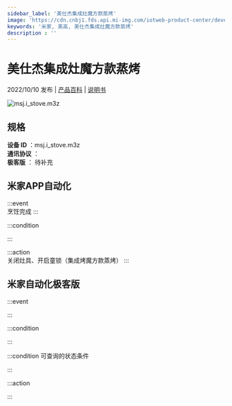 ```yaml
---
sidebar_label: '美仕杰集成灶魔方款蒸烤'
image: 'https://cdn.cnbj1.fds.api.mi-img.com/iotweb-product-center/developer_1665561430073lh6wqPwA.png?GalaxyAccessKeyId=AKVGLQWBOVIRQ3XLEW&Expires=9223372036854775807&Signature=jxxAm9YaFr/Mid50dk/j7BMgM68='
keywords: '米家, 美高, 美仕杰集成灶魔方款蒸烤'
description : ''
---
```

# 美仕杰集成灶魔方款蒸烤

2022/10/10 发布 | [产品百科](https://home.mi.com/webapp/content/baike/product/index.html?model=msj.i_stove.m3z/) | [说明书](https://home.mi.com/views/introduction.html?model=msj.i_stove.m3z&region=cn)

![msj.i_stove.m3z](https://cdn.cnbj1.fds.api.mi-img.com/iotweb-product-center/developer_1665561430073lh6wqPwA.png?GalaxyAccessKeyId=AKVGLQWBOVIRQ3XLEW&Expires=9223372036854775807&Signature=jxxAm9YaFr/Mid50dk/j7BMgM68=)

## 规格  
> 
**设备 ID** ：msj.i_stove.m3z  
**通讯协议** ：  
**极客版**  ： 待补充 


## 米家APP自动化  

:::event  
烹饪完成
:::

:::condition  

:::

:::action   
关闭灶具、开启童锁（集成烤魔方款蒸烤）
:::

## 米家自动化极客版  

:::event  

:::

:::condition  

:::

:::condition 可查询的状态条件  

:::

:::action  

:::

        
